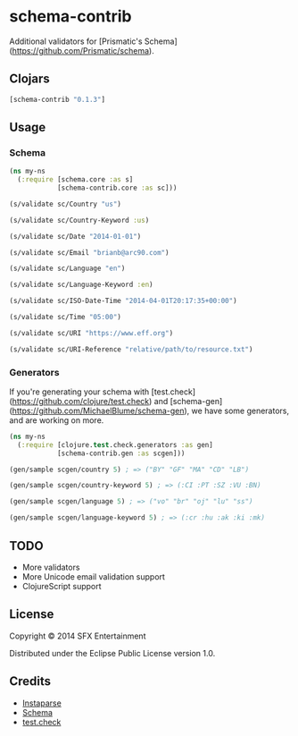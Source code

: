 # schema-contrib

Additional validators for [Prismatic's Schema]
(https://github.com/Prismatic/schema).

## Clojars

```clojure
[schema-contrib "0.1.3"]
```

## Usage

### Schema

```clojure
(ns my-ns
  (:require [schema.core :as s]
            [schema-contrib.core :as sc]))

(s/validate sc/Country "us")

(s/validate sc/Country-Keyword :us)

(s/validate sc/Date "2014-01-01")

(s/validate sc/Email "brianb@arc90.com")

(s/validate sc/Language "en")

(s/validate sc/Language-Keyword :en)

(s/validate sc/ISO-Date-Time "2014-04-01T20:17:35+00:00")

(s/validate sc/Time "05:00")

(s/validate sc/URI "https://www.eff.org")

(s/validate sc/URI-Reference "relative/path/to/resource.txt")
```

### Generators

If you're generating your schema with [test.check]
(https://github.com/clojure/test.check) and [schema-gen]
(https://github.com/MichaelBlume/schema-gen), we have some generators, and are
working on more.

```clojure
(ns my-ns
  (:require [clojure.test.check.generators :as gen]
            [schema-contrib.gen :as scgen]))

(gen/sample scgen/country 5) ; => ("BY" "GF" "MA" "CD" "LB")

(gen/sample scgen/country-keyword 5) ; => (:CI :PT :SZ :VU :BN)

(gen/sample scgen/language 5) ; => ("vo" "br" "oj" "lu" "ss")

(gen/sample scgen/language-keyword 5) ; => (:cr :hu :ak :ki :mk)
```

## TODO

* More validators
* More Unicode email validation support
* ClojureScript support

## License

Copyright © 2014 SFX Entertainment

Distributed under the Eclipse Public License version 1.0.

## Credits

* [Instaparse](https://github.com/Engelberg/instaparse)
* [Schema](https://github.com/prismatic/schema)
* [test.check](https://github.com/clojure/test.check)
